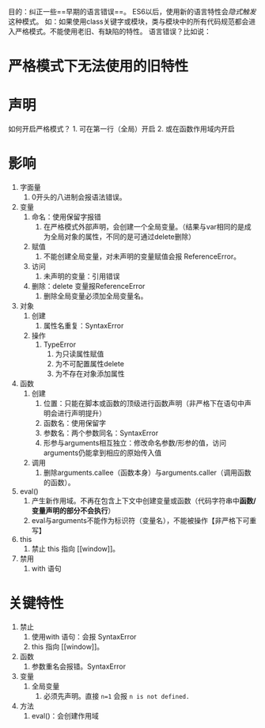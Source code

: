 目的：纠正一些==早期的语言错误==。
ES6以后，使用新的语言特性会*隐式触发*这种模式。
	如：如果使用class关键字或模块，类与模块中的所有代码规范都会进入严格模式。不能使用老旧、有缺陷的特性。
		语言错误？比如说：

# 严格模式下无法使用的旧特性
# 声明
如何开启严格模式？
	1. 可在第一行（全局）开启
	2. 或在函数作用域内开启
# 影响
1. 字面量
	1. 0开头的八进制会报语法错误。
2. 变量
	1. 命名：使用保留字报错
		1. 在严格模式外部声明，会创建一个全局变量。（结果与var相同的是成为全局对象的属性，不同的是可通过delete删除）
	2. 赋值
		1. 不能创建全局变量，对未声明的变量赋值会报 ReferenceError。
	3. 访问
		1. 未声明的变量：引用错误
	4. 删除：delete 变量报ReferenceError 
		1. 删除全局变量必须加全局变量名。
3. 对象
	1. 创建
		1. 属性名重复：SyntaxError
	2. 操作
		1. TypeError
			1. 为只读属性赋值
			2. 为不可配置属性delete 
			3. 为不存在对象添加属性
4. 函数
	1. 创建
		1. 位置：只能在脚本或函数的顶级进行函数声明（非严格下在语句中声明会进行声明提升）
		2. 函数名：使用保留字
		3. 参数名：两个参数同名：SyntaxError 
		4. 形参与arguments相互独立：修改命名参数/形参的值，访问arguments仍能拿到相应的原始传入值
	2. 调用
		1. 删除arguments.callee（函数本身）与arguments.caller（调用函数的函数）。
5. eval()
	1. 产生新作用域。不再在包含上下文中创建变量或函数（代码字符串中**函数/变量声明的部分不会执行**）
	2. eval与arguments不能作为标识符（变量名），不能被操作【非严格下可重写】
6. this
	1. 禁止 this 指向 [[window]]。
7. 禁用
	1. with 语句

# 关键特性
1. 禁止
	1. 使用with 语句：会报 SyntaxError
	2. this 指向 [[window]]。
2. 函数
	1. 参数重名会报错。SyntaxError
3. 变量
	1. 全局变量
		1. 必须先声明。直接 `n=1` 会报 `n is not defined.` 
4. 方法
	1. eval()：会创建作用域